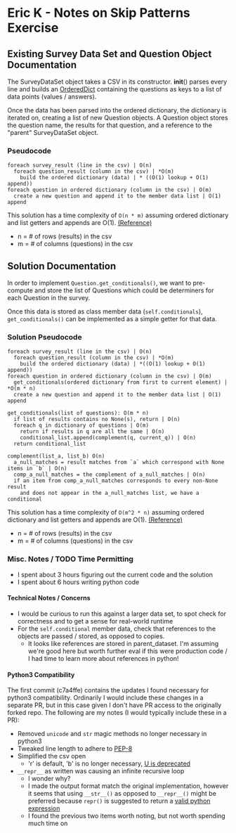 Eric K - Notes on Skip Patterns Exercise
========================================

Existing Survey Data Set and Question Object Documentation
----------------------------------------------------------
The SurveyDataSet object takes a CSV in its constructor. __init__() parses every line 
and builds an
[OrderedDict](https://docs.python.org/3/library/collections.html#collections.OrderedDict) 
containing the questions as keys to a list of data points (values / answers).

Once the data has been parsed into the ordered dictionary, the dictionary is
iterated on, creating a list of new Question objects. A Question object stores
the question name, the results for that question, and a reference to the
"parent" SurveyDataSet object.

### Pseudocode ###

    foreach survey_result (line in the csv) | O(n)
      foreach question_result (column in the csv) | *O(m)
        build the ordered dictionary (data) | * ((O(1) lookup + O(1) append))
    foreach question in ordered dictionary (column in the csv) | O(m)
      create a new question and append it to the member data list | O(1) append

This solution has a time complexity of `O(n * m)` assuming ordered dictionary 
and list getters and appends are O(1).
[(Reference)](https://wiki.python.org/moin/TimeComplexity)

* n = # of rows (results) in the csv
* m = # of columns (questions) in the csv

Solution Documentation
----------------------
In order to implement `Question.get_conditionals()`, we want to pre-compute and store
the list of Questions which could be determiners for each Question in the survey.

Once this data is stored as class member data (`self.conditionals`),
`get_conditionals()` can be implemented as a simple getter for that data.

### Solution Pseudocode ###

    foreach survey_result (line in the csv) | O(n)
      foreach question_result (column in the csv) | *O(m)
        build the ordered dictionary (data) | *((O(1) lookup + O(1) append))
    foreach question in ordered dictionary (column in the csv) | O(m)
      get_conditionals(ordered dictionary from first to current element) | *O(m * n)
      create a new question and append it to the member data list | O(1) append

    get_conditionals(list of questions): O(m * n)
      if list of results contains no None(s), return | O(n)
      foreach q in dictionary of questions | O(m)
        return if results in q are all the same | O(n)
        conditional_list.append(complement(q, current_q)) | O(n)
      return conditional_list

    complement(list_a, list_b) O(n)
      a_null_matches = result matches from `a` which correspond with None items in `b` | O(n)
      comp_a_null_matches = the complement of a_null_matches | O(n)
      if an item from comp_a_null_matches corresponds to every non-None result 
        and does not appear in the a_null_matches list, we have a conditional

This solution has a time complexity of `O(m^2 * n)` assuming ordered dictionary 
and list getters and appends are O(1).
[(Reference)](https://wiki.python.org/moin/TimeComplexity)

* n = # of rows (results) in the csv
* m = # of columns (questions) in the csv

### Misc. Notes / TODO Time Permitting ###
  * I spent about 3 hours figuring out the current code and the solution
  * I spent about 6 hours writing python code

#### Technical Notes / Concerns ####
* I would be curious to run this against a larger data set, to spot check for
    correctness and to get a sense for real-world runtime
* For the `self.conditional` member data, check that references to the objects are passed / stored,
  as opposed to copies.
  * It looks like references are stored in parent_dataset. I'm assuming we're good
   here but worth further eval if this were production code / I had time to
   learn more about references in python!

#### Python3 Compatibility ####
The first commit (c7a4ffe) contains the updates I found necessary for python3
compatibility. Ordinarily I would include these changes in a separate PR, but 
in this case given I don't have PR access to the originally forked repo. 
The following are my notes (I would typically include these in a PR):

* Removed `unicode` and `str` magic methods no longer necessary in python3
* Tweaked line length to adhere to [PEP-8](https://www.python.org/dev/peps/pep-0008/)
* Simplified the csv open
  * 'r' is default, 'b' is no longer necessary, [U is deprecated](https://docs.python.org/3/library/functions.html#open)
* `__repr__` as written was causing an infinite recursive loop
  * I wonder why?
  * I made the output format match the original implementation, 
   however it seems that using `__str__()` as opposed to `__repr__()`
   might be preferred because `repr()` is suggested to return a 
   [valid python expression](https://docs.python.org/3/library/functions.html#repr)
  * I found the previous two items worth noting, but not worth spending much time on
